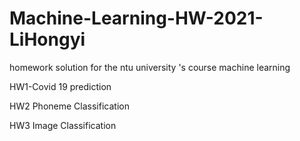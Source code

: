 # Machine-Learning-HW-2021-LiHongyi
homework solution for the ntu university 's course machine learning

HW1-Covid 19 prediction   

HW2 Phoneme Classification

HW3 Image Classification
